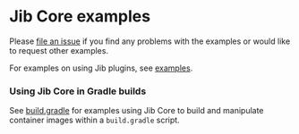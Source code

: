 # Jib Core examples

Please [file an issue](/../../issues/new) if you find any problems with the examples or would like to request other examples.

For examples on using Jib plugins, see [examples](/../../examples).

### Using Jib Core in Gradle builds

See [build.gradle](build.gradle) for examples using Jib Core to build and manipulate container images within a `build.gradle` script.
